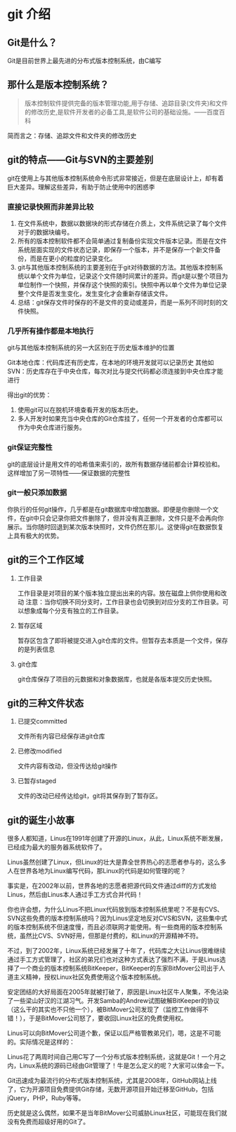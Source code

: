 # git 介绍

## Git是什么？

Git是目前世界上最先进的分布式版本控制系统，由C编写

## 那什么是版本控制系统？

>版本控制软件提供完备的版本管理功能,用于存储、追踪目录(文件夹)和文件的修改历史,是软件开发者的必备工具,是软件公司的基础设施。——百度百科

简而言之：存储、追踪文件和文件夹的修改历史

## git的特点——Git与SVN的主要差别

git在使用上与其他版本控制系统命令形式非常接近，但是在底层设计上，却有着巨大差异。理解这些差异，有助于防止使用中的困惑李

### 直接记录快照而非差异比较

1. 在文件系统中，数据以数据块的形式存储在介质上，文件系统记录了每个文件对于的数据块编号。
2. 所有的版本控制软件都不会简单通过复制备份实现文件版本记录。而是在文件系统层面实现的文件状态记录，即保存一个版本，并不是保存一个新文件备份，而是在更小的粒度的记录变化。
3. git与其他版本控制系统的主要差别在于git对待数据的方法。其他版本控制系统以单个文件为单位，记录这个文件随时间累计的差异。而git是以整个项目为单位制作一个快照，并保存这个快照的索引。快照中再以单个文件为单位记录整个文件是否发生变化，发生变化才会重新存储该文件。
4. 总结：git保存文件时保存的不是文件的变动或差异，而是一系列不同时刻的文件快照。

### 几乎所有操作都是本地执行

git与其他版本控制系统的另一大区别在于历史版本维护的位置

Git本地仓库：代码库还有历史库，在本地的环境开发就可以记录历史
其他如SVN：历史库存在于中央仓库，每次对比与提交代码都必须连接到中央仓库才能进行

得出git的优势：

1. 使用git可以在脱机环境查看开发的版本历史。
2. 多人开发时如果充当中央仓库的Git仓库挂了，任何一个开发者的仓库都可以作为中央仓库进行服务。

### git保证完整性

git的底层设计是用文件的哈希值来索引的，故所有数据存储前都会计算校验和。这样增加了另一项特性——保证数据的完整性

### git一般只添加数据

你执行的任何git操作，几乎都是在git数据库中增加数据。即便是你删除一个文件，在git中只会记录你把文件删除了，但并没有真正删除，文件只是不会再向你展示。当你随时回退到某次版本快照时，文件仍然在那儿。这使得git在数据恢复上具有极大的优势。

## git的三个工作区域

1. 工作目录

    工作目录是对项目的某个版本独立提出出来的内容。放在磁盘上供你使用和改动
    注意：当你切换不同分支时，工作目录也会切换到对应分支的工作目录。可以想象成每个分支有独立的工作目录。

2. 暂存区域

    暂存区包含了即将被提交进入git仓库的文件。但暂存去本质是一个文件，保存的是列表信息

3. git仓库

    git仓库保存了项目的元数据和对象数据库，也就是各版本提交历史快照。

## git的三种文件状态

1. 已提交committed

    文件所有内容已经保存进git仓库
2. 已修改modified

    文件内容有改动，但没传达给git操作
3. 已暂存staged

    文件的改动已经传达给git，git将其保存到了暂存区。

## git的诞生小故事

很多人都知道，Linus在1991年创建了开源的Linux，从此，Linux系统不断发展，已经成为最大的服务器系统软件了。

Linus虽然创建了Linux，但Linux的壮大是靠全世界热心的志愿者参与的，这么多人在世界各地为Linux编写代码，那Linux的代码是如何管理的呢？

事实是，在2002年以前，世界各地的志愿者把源代码文件通过diff的方式发给Linus，然后由Linus本人通过手工方式合并代码！

你也许会想，为什么Linus不把Linux代码放到版本控制系统里呢？不是有CVS、SVN这些免费的版本控制系统吗？因为Linus坚定地反对CVS和SVN，这些集中式的版本控制系统不但速度慢，而且必须联网才能使用。有一些商用的版本控制系统，虽然比CVS、SVN好用，但那是付费的，和Linux的开源精神不符。

不过，到了2002年，Linux系统已经发展了十年了，代码库之大让Linus很难继续通过手工方式管理了，社区的弟兄们也对这种方式表达了强烈不满，于是Linus选择了一个商业的版本控制系统BitKeeper，BitKeeper的东家BitMover公司出于人道主义精神，授权Linux社区免费使用这个版本控制系统。

安定团结的大好局面在2005年就被打破了，原因是Linux社区牛人聚集，不免沾染了一些梁山好汉的江湖习气。开发Samba的Andrew试图破解BitKeeper的协议（这么干的其实也不只他一个），被BitMover公司发现了（监控工作做得不错！），于是BitMover公司怒了，要收回Linux社区的免费使用权。

Linus可以向BitMover公司道个歉，保证以后严格管教弟兄们，嗯，这是不可能的。实际情况是这样的：

Linus花了两周时间自己用C写了一个分布式版本控制系统，这就是Git！一个月之内，Linux系统的源码已经由Git管理了！牛是怎么定义的呢？大家可以体会一下。

Git迅速成为最流行的分布式版本控制系统，尤其是2008年，GitHub网站上线了，它为开源项目免费提供Git存储，无数开源项目开始迁移至GitHub，包括jQuery，PHP，Ruby等等。

历史就是这么偶然，如果不是当年BitMover公司威胁Linux社区，可能现在我们就没有免费而超级好用的Git了。